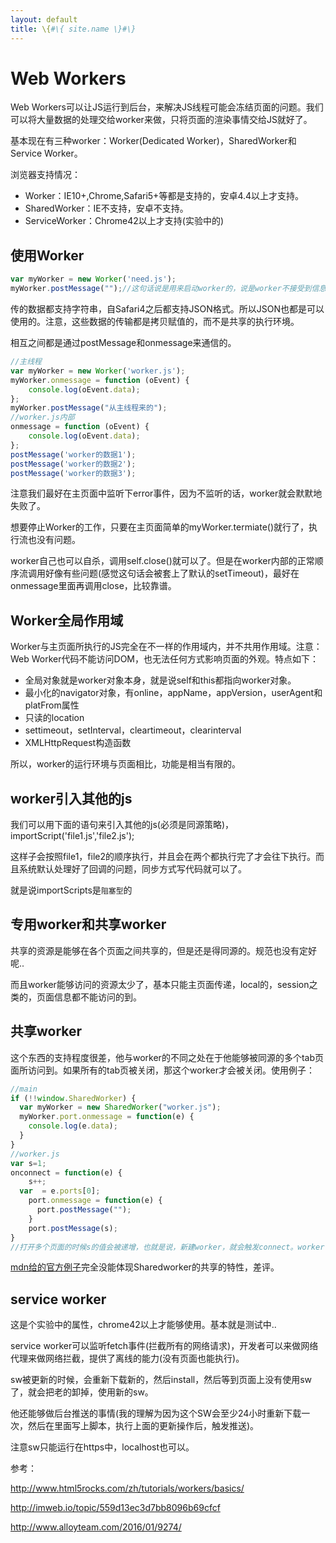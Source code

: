 ```yaml
---
layout: default
title: \{#\{ site.name \}#\}
---
```

# Web Workers
Web Workers可以让JS运行到后台，来解决JS线程可能会冻结页面的问题。我们可以将大量数据的处理交给worker来做，只将页面的渲染事情交给JS就好了。

基本现在有三种worker：Worker(Dedicated Worker)，SharedWorker和Service Worker。

浏览器支持情况：

 - Worker：IE10+,Chrome,Safari5+等都是支持的，安卓4.4以上才支持。
 - SharedWorker：IE不支持，安卓不支持。
 - ServiceWorker：Chrome42以上才支持(实验中的)

## 使用Worker

```javascript
var myWorker = new Worker('need.js');
myWorker.postMessage("");//这句话说是用来启动worker的，说是worker不接受到信息是不会触发的，但是Chrome好像只要new了就会执行..
```

传的数据都支持字符串，自Safari4之后都支持JSON格式。所以JSON也都是可以使用的。注意，这些数据的传输都是拷贝赋值的，而不是共享的执行环境。

相互之间都是通过postMessage和onmessage来通信的。

```javascript
//主线程
var myWorker = new Worker('worker.js');
myWorker.onmessage = function (oEvent) {
    console.log(oEvent.data);
};
myWorker.postMessage("从主线程来的");
//worker.js内部
onmessage = function (oEvent) {
    console.log(oEvent.data);
};
postMessage('worker的数据1');
postMessage('worker的数据2');
postMessage('worker的数据3');
```

注意我们最好在主页面中监听下error事件，因为不监听的话，worker就会默默地失败了。

想要停止Worker的工作，只要在主页面简单的myWorker.termiate()就行了，执行流也没有问题。

worker自己也可以自杀，调用self.close()就可以了。但是在worker内部的正常顺序流调用好像有些问题(感觉这句话会被套上了默认的setTimeout)，最好在onmessage里面再调用close，比较靠谱。

## Worker全局作用域
Worker与主页面所执行的JS完全在不一样的作用域内，并不共用作用域。注意：Web Worker代码不能访问DOM，也无法任何方式影响页面的外观。特点如下：

 - 全局对象就是worker对象本身，就是说self和this都指向worker对象。
 - 最小化的navigator对象，有online，appName，appVersion，userAgent和platFrom属性
 - 只读的location
 - settimeout，setInterval，cleartimeout，clearinterval
 - XMLHttpRequest构造函数

所以，worker的运行环境与页面相比，功能是相当有限的。

## worker引入其他的js
我们可以用下面的语句来引入其他的js(必须是同源策略)，importScript('file1.js','file2.js');

这样子会按照file1，file2的顺序执行，并且会在两个都执行完了才会往下执行。而且系统默认处理好了回调的问题，同步方式写代码就可以了。

就是说importScripts是`阻塞型`的

## 专用worker和共享worker
共享的资源是能够在各个页面之间共享的，但是还是得同源的。规范也没有定好呢..

而且worker能够访问的资源太少了，基本只能主页面传递，local的，session之类的，页面信息都不能访问的到。

## 共享worker
这个东西的支持程度很差，他与worker的不同之处在于他能够被同源的多个tab页面所访问到。如果所有的tab页被关闭，那这个worker才会被关闭。使用例子：

```javascript
//main
if (!!window.SharedWorker) {
  var myWorker = new SharedWorker("worker.js");
  myWorker.port.onmessage = function(e) {
    console.log(e.data);
  }
}
//worker.js
var s=1;
onconnect = function(e) {
	s++;
  var  = e.ports[0];
	port.onmessage = function(e) {
	  port.postMessage("");
	}
	port.postMessage(s);
}
//打开多个页面的时候s的值会被递增，也就是说，新建worker，就会触发connect。worker.js的内部变量是可以被各个tab访问到的。
```

[mdn给的官方例子](https://github.com/mdn/simple-shared-worker)完全没能体现Sharedworker的共享的特性，差评。

## service worker
这是个实验中的属性，chrome42以上才能够使用。基本就是测试中..

service worker可以监听fetch事件(拦截所有的网络请求)，开发者可以来做网络代理来做网络拦截，提供了离线的能力(没有页面也能执行)。

sw被更新的时候，会重新下载新的，然后install，然后等到页面上没有使用sw了，就会把老的卸掉，使用新的sw。

他还能够做后台推送的事情(我的理解为因为这个SW会至少24小时重新下载一次，然后在里面写上脚本，执行上面的更新操作后，触发推送)。

注意sw只能运行在https中，localhost也可以。

参考：

  http://www.html5rocks.com/zh/tutorials/workers/basics/

  http://imweb.io/topic/559d13ec3d7bb8096b69cfcf

  http://www.alloyteam.com/2016/01/9274/

